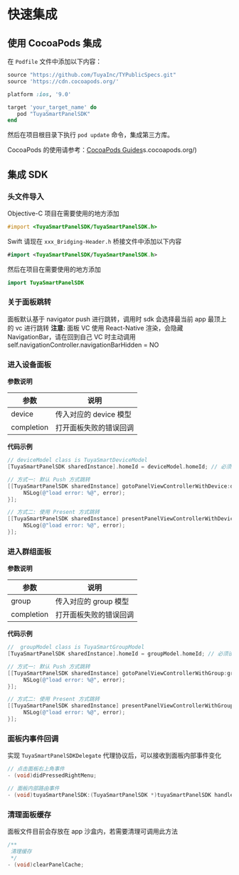 # 快速集成

## 使用 CocoaPods 集成

在 `Podfile` 文件中添加以下内容：

```ruby
source "https://github.com/TuyaInc/TYPublicSpecs.git"
source 'https://cdn.cocoapods.org/'

platform :ios, '9.0'

target 'your_target_name' do
   pod "TuyaSmartPanelSDK"
end
```

然后在项目根目录下执行 `pod update` 命令，集成第三方库。

CocoaPods 的使用请参考：[CocoaPods Guides](https://guides.cocoapods.org/)s.cocoapods.org/)

## 集成 SDK

### 头文件导入

Objective-C 项目在需要使用的地方添加

```objective-c
#import <TuyaSmartPanelSDK/TuyaSmartPanelSDK.h>
```

Swift 请现在 `xxx_Bridging-Header.h` 桥接文件中添加以下内容

```swift
#import <TuyaSmartPanelSDK/TuyaSmartPanelSDK.h>
```

然后在项目在需要使用的地方添加

```swift
import TuyaSmartPanelSDK
```

### 关于面板跳转

面板默认基于 navigator push 进行跳转，调用时 sdk 会选择最当前 app 最顶上的 vc 进行跳转
**注意:** 面板 VC 使用 React-Native 渲染，会隐藏 NavigationBar，请在回到自己 VC 时主动调用 self.navigationController.navigationBarHidden = NO

### 进入设备面板

**参数说明**

| 参数       | 说明                   |
| ---------- | ---------------------- |
| device     | 传入对应的 device 模型 |
| completion | 打开面板失败的错误回调 |

**代码示例** 

```objective-c
// deviceModel class is TuyaSmartDeviceModel
[TuyaSmartPanelSDK sharedInstance].homeId = deviceModel.homeId; // 必须设定 home id

// 方式一: 默认 Push 方式跳转
[[TuyaSmartPanelSDK sharedInstance] gotoPanelViewControllerWithDevice:deviceModel completion:^(NSError *error) {
     NSLog(@"load error: %@", error);
}];

// 方式二: 使用 Present 方式跳转
[[TuyaSmartPanelSDK sharedInstance] presentPanelViewControllerWithDevice:deviceModel completion:^(NSError *error) {
     NSLog(@"load error: %@", error);
}];
```

### 进入群组面板

**参数说明**

| 参数       | 说明                   |
| ---------- | ---------------------- |
| group      | 传入对应的 group 模型  |
| completion | 打开面板失败的错误回调 |

**代码示例** 

```objective-c
//  groupModel class is TuyaSmartGroupModel
[TuyaSmartPanelSDK sharedInstance].homeId = groupModel.homeId; // 必须设定 home id

// 方式一: 默认 Push 方式跳转
[[TuyaSmartPanelSDK sharedInstance] gotoPanelViewControllerWithGroup:groupModel completion:^(NSError *error) {
     NSLog(@"load error: %@", error);
}];

// 方式二: 使用 Present 方式跳转
[[TuyaSmartPanelSDK sharedInstance] presentPanelViewControllerWithGroup:groupModel completion:^(NSError *error) {
     NSLog(@"load error: %@", error);
}];
```

### 面板内事件回调

实现 `TuyaSmartPanelSDKDelegate` 代理协议后，可以接收到面板内部事件变化

```objective-c
// 点击面板右上角事件
- (void)didPressedRightMenu;

// 面板内部路由事件
- (void)tuyaSmartPanelSDK:(TuyaSmartPanelSDK *)tuyaSmartPanelSDK handleOpenURLString:(NSString *)urlString;
```

### 清理面板缓存

面板文件目前会存放在 app 沙盒内，若需要清理可调用此方法

```objective-c
/**
 清理缓存
 */
- (void)clearPanelCache;
```